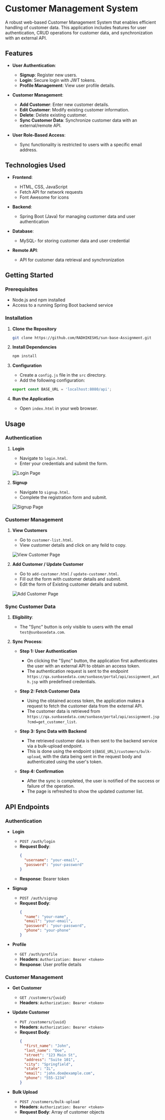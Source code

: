 # Customer Management System

A robust web-based Customer Management System that enables efficient handling of customer data. This application includes features for user authentication, CRUD operations for customer data, and synchronization with an external API.

## Features

- **User Authentication**: 
  - **Signup**: Register new users.
  - **Login**: Secure login with JWT tokens.
  - **Profile Management**: View user profile details.

- **Customer Management**:
  - **Add Customer**: Enter new customer details.
  - **Edit Customer**: Modify existing customer information.
  - **Delete**: Delete existing customer.
  - **Sync Customer Data**: Synchronize customer data with an external/remote API.

- **User Role-Based Access**:
  - Sync functionality is restricted to users with a specific email address.

## Technologies Used

- **Frontend**: 
  - HTML, CSS, JavaScript
  - Fetch API for network requests
  - Font Awesome for icons

- **Backend**:
  - Spring Boot (Java) for managing customer data and user authentication
  
- **Database**:
  - MySQL- for storing customer data and user credential

- **Remote API**:
  - API for customer data retrieval and synchronization

## Getting Started

### Prerequisites

- Node.js and npm installed
- Access to a running Spring Boot backend service

### Installation

1. **Clone the Repository**

    ```bash
    git clone https://github.com/RADHIKESHS/sun-base-Assignment.git
    ```

2. **Install Dependencies**

    ```bash
    npm install
    ```

3. **Configuration**

    - Create a `config.js` file in the `src` directory.
    - Add the following configuration:

    ```javascript
    export const BASE_URL = 'localhost:8080/api';
    ```

4. **Run the Application**

    - Open `index.html` in your web browser.

## Usage

### Authentication

1. **Login**

    - Navigate to `login.html`.
    - Enter your credentials and submit the form.
    
    ![Login Page](images/login.png)

2. **Signup**

    - Navigate to `signup.html`.
    - Complete the registration form and submit.

    ![Signup Page](images/signup.png)

### Customer Management

1. **View Customers**

    - Go to `customer-list.html`.
    - View customer details and click on any feild to copy.

    ![View Customer Page](images/add-customer.png)

   
2. **Add Customer / Update Customer**

    - Go to `add-customer.html` / `update-customer.html`.
    - Fill out the form with customer details and submit.
    - Edit the form of Existing customer details and submit.

    ![Add Customer Page](images/add-customer.png)


### Sync Customer Data

1. **Eligibility**:
   - The "Sync" button is only visible to users with the email `test@sunbasedata.com`.

2. **Sync Process**:
   - **Step 1: User Authentication**
     - On clicking the "Sync" button, the application first authenticates the user with an external API to obtain an access token.
     - The authentication request is sent to the endpoint `https://qa.sunbasedata.com/sunbase/portal/api/assignment_auth.jsp` with predefined credentials.
   
   - **Step 2: Fetch Customer Data**
     - Using the obtained access token, the application makes a request to fetch the customer data from the external API.
     - The customer data is retrieved from `https://qa.sunbasedata.com/sunbase/portal/api/assignment.jsp?cmd=get_customer_list`.
   
   - **Step 3: Sync Data with Backend**
     - The retrieved customer data is then sent to the backend service via a bulk-upload endpoint.
     - This is done using the endpoint `${BASE_URL}/customers/bulk-upload`, with the data being sent in the request body and authenticated using the user's token.

   - **Step 4: Confirmation**
     - After the sync is completed, the user is notified of the success or failure of the operation.
     - The page is refreshed to show the updated customer list.

## API Endpoints

### Authentication

- **Login**
  - `POST /auth/login`
  - **Request Body**:
    ```json
    {
      "username": "your-email",
      "password": "your-password"
    }
    ```
  - **Response**: Bearer token

- **Signup**
  - `POST /auth/signup`
  - **Request Body**:
    ```json
    {
      "name": "your-name",
      "email": "your-email",
      "password": "your-password",
      "phone": "your-phone"
    }
    ```

- **Profile**
  - `GET /auth/profile`
  - **Headers**: `Authorization: Bearer <token>`
  - **Response**: User profile details

### Customer Management

- **Get Customer**
  - `GET /customers/{uuid}`
  - **Headers**: `Authorization: Bearer <token>`

- **Update Customer**
  - `PUT /customers/{uuid}`
  - **Headers**: `Authorization: Bearer <token>`
  - **Request Body**:
    ```json
    {
      "first_name": "John",
      "last_name": "Doe",
      "street": "123 Main St",
      "address": "Suite 101",
      "city": "Springfield",
      "state": "IL",
      "email": "john.doe@example.com",
      "phone": "555-1234"
    }
    ```

- **Bulk Upload**
  - `POST /customers/bulk-upload`
  - **Headers**: `Authorization: Bearer <token>`
  - **Request Body**: Array of customer objects

